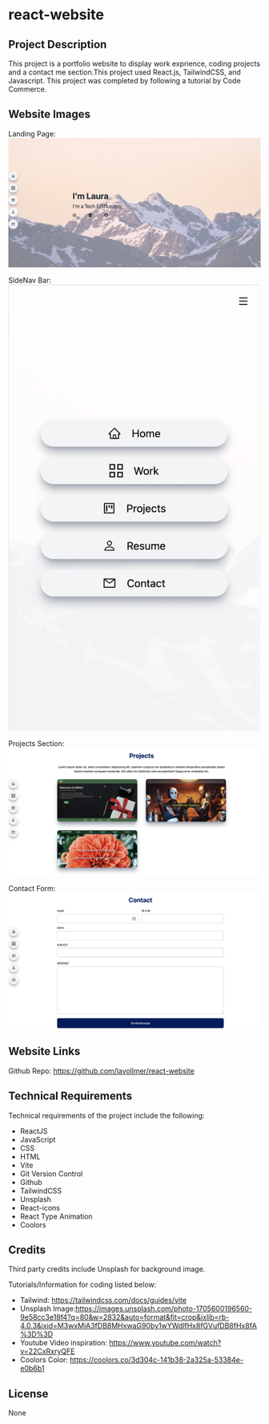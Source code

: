 # react-website

## Project Description

This project is a portfolio website to display work exprience, coding projects and a contact me section.This project used React.js, TailwindCSS, and Javascript. This project was completed by following a tutorial by Code Commerce.

## Website Images

Landing Page: ![Landing Page](/react-website/src/assets/LandingPage.png)

SideNav Bar: ![SideNav Bar](/react-website/src/assets/SideNavBar.png)

Projects Section: ![Projects Section](/react-website/src/assets/ProjectPage.png)

Contact Form: ![Contact Form](/react-website/src/assets/ContactForm.png)

## Website Links

Github Repo: https://github.com/lavollmer/react-website

## Technical Requirements

Technical requirements of the project include the following:

- ReactJS
- JavaScript
- CSS
- HTML
- Vite
- Git Version Control
- Github
- TailwindCSS
- Unsplash
- React-icons
- React Type Animation
- Coolors

## Credits

Third party credits include Unsplash for background image.

Tutorials/Information for coding listed below:

- Tailwind: https://tailwindcss.com/docs/guides/vite
- Unsplash Image:https://images.unsplash.com/photo-1705600196560-9e58cc3e18f4?q=80&w=2832&auto=format&fit=crop&ixlib=rb-4.0.3&ixid=M3wxMjA3fDB8MHxwaG90by1wYWdlfHx8fGVufDB8fHx8fA%3D%3D
- Youtube Video inspiration: https://www.youtube.com/watch?v=22CxRxryQFE
- Coolors Color: https://coolors.co/3d304c-141b38-2a325a-53384e-e0b6b1

## License

None
